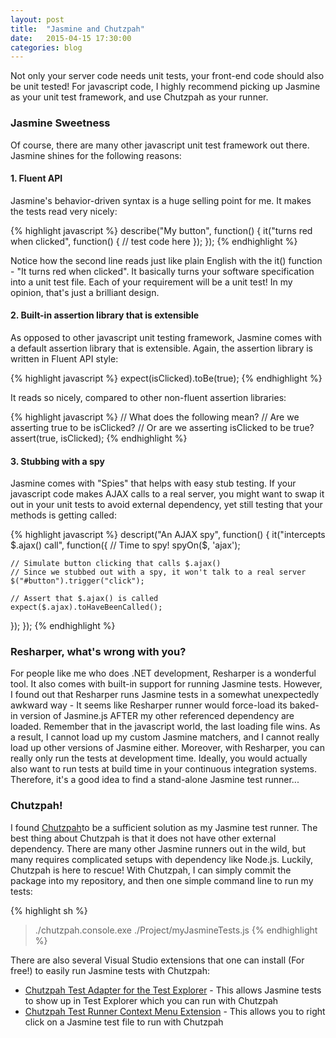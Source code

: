 ```yaml
---
layout: post
title:  "Jasmine and Chutzpah"
date:   2015-04-15 17:30:00
categories: blog
---
```

Not only your server code needs unit tests, your front-end code should also be unit tested! For javascript code, I highly recommend picking up Jasmine as your unit test framework, and use Chutzpah as your runner.

### Jasmine Sweetness
Of course, there are many other javascript unit test framework out there. Jasmine shines for the following reasons:

#### 1. Fluent API

Jasmine's behavior-driven syntax is a huge selling point for me. It makes the tests read very nicely:

{% highlight javascript %}
describe("My button", function() {
  it("turns red when clicked", function() {
    // test code here
  });
});
{% endhighlight %}

Notice how the second line reads just like plain English with the it() function - "It turns red when clicked". It basically turns your software specification into a unit test file. Each of your requirement will be a unit test! In my opinion, that's just a brilliant design.

#### 2. Built-in assertion library that is extensible
As opposed to other javascript unit testing framework, Jasmine comes with a default assertion library that is extensible. Again, the assertion library is written in Fluent API style:

{% highlight javascript %}
expect(isClicked).toBe(true);
{% endhighlight %}

It reads so nicely, compared to other non-fluent assertion libraries:

{% highlight javascript %}
// What does the following mean?
// Are we asserting true to be isClicked?
// Or are we asserting isClicked to be true?
assert(true, isClicked);
{% endhighlight %}

#### 3. Stubbing with a spy
Jasmine comes with "Spies" that helps with easy stub testing. If your javascript code makes AJAX calls to a real server, you might want to swap it out in your unit tests to avoid external dependency, yet still testing that your methods is getting called:

{% highlight javascript %}
descript("An AJAX spy", function() {
  it("intercepts $.ajax() call", function({
    // Time to spy!
    spyOn($, 'ajax');
    
    // Simulate button clicking that calls $.ajax()
    // Since we stubbed out with a spy, it won't talk to a real server
    $("#button").trigger("click");
    
    // Assert that $.ajax() is called
    expect($.ajax).toHaveBeenCalled();
  });
});
{% endhighlight %}

### Resharper, what's wrong with you?
For people like me who does .NET development, Resharper is a wonderful tool. It also comes with built-in support for running Jasmine tests. However, I found out that Resharper runs Jasmine tests in a somewhat unexpectedly awkward way - It seems like Resharper runner would force-load its baked-in version of Jasmine.js AFTER my other referenced dependency are loaded. Remember that in the javascript world, the last loading file wins. As a result, I cannot load up my custom Jasmine matchers, and I cannot really load up other versions of Jasmine either. Moreover, with Resharper, you can really only run the tests at development time. Ideally, you would actually also want to run tests at build time in your continuous integration systems. Therefore, it's a good idea to find a stand-alone Jasmine test runner... 

### Chutzpah!
I found [Chutzpah](http://mmanela.github.io/chutzpah/)to be a sufficient solution as my Jasmine test runner. The best thing about Chutzpah is that it does not have other external dependency. There are many other Jasmine runners out in the wild, but many requires complicated setups with dependency like Node.js. Luckily, Chutzpah is here to rescue! With Chutzpah, I can simply commit the package into my repository, and then one simple command line to run my tests:

{% highlight sh %}
> ./chutzpah.console.exe ./Project/myJasmineTests.js
{% endhighlight %}

There are also several Visual Studio extensions that one can install (For free!) to easily run Jasmine tests with Chutzpah:

* [Chutzpah Test Adapter for the Test Explorer](https://visualstudiogallery.msdn.microsoft.com/f8741f04-bae4-4900-81c7-7c9bfb9ed1fe) - This allows Jasmine tests to show up in Test Explorer which you can run with Chutzpah
* [Chutzpah Test Runner Context Menu Extension](https://visualstudiogallery.msdn.microsoft.com/71a4e9bd-f660-448f-bd92-f5a65d39b7f0) - This allows you to right click on a Jasmine test file to run with Chutzpah